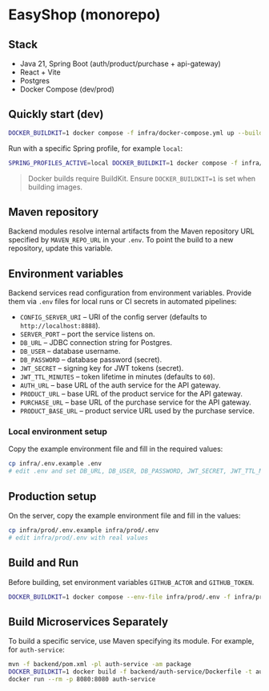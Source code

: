 # EasyShop (monorepo)

## Stack
- Java 21, Spring Boot (auth/product/purchase + api-gateway)
- React + Vite
- Postgres
- Docker Compose (dev/prod)

## Quickly start (dev)
```bash
DOCKER_BUILDKIT=1 docker compose -f infra/docker-compose.yml up --build
```

Run with a specific Spring profile, for example `local`:

```bash
SPRING_PROFILES_ACTIVE=local DOCKER_BUILDKIT=1 docker compose -f infra/docker-compose.yml up --build
```

> Docker builds require BuildKit. Ensure `DOCKER_BUILDKIT=1` is set when building images.

## Maven repository

Backend modules resolve internal artifacts from the Maven repository URL
specified by `MAVEN_REPO_URL` in your `.env`. To point the build to a new
repository, update this variable.

## Environment variables

Backend services read configuration from environment variables. Provide them via
`.env` files for local runs or CI secrets in automated pipelines:

- `CONFIG_SERVER_URI` – URI of the config server (defaults to `http://localhost:8888`).
- `SERVER_PORT` – port the service listens on.
- `DB_URL` – JDBC connection string for Postgres.
- `DB_USER` – database username.
- `DB_PASSWORD` – database password (secret).
- `JWT_SECRET` – signing key for JWT tokens (secret).
- `JWT_TTL_MINUTES` – token lifetime in minutes (defaults to `60`).
- `AUTH_URL` – base URL of the auth service for the API gateway.
- `PRODUCT_URL` – base URL of the product service for the API gateway.
- `PURCHASE_URL` – base URL of the purchase service for the API gateway.
- `PRODUCT_BASE_URL` – product service URL used by the purchase service.

### Local environment setup

Copy the example environment file and fill in the required values:

```bash
cp infra/.env.example .env
# edit .env and set DB_URL, DB_USER, DB_PASSWORD, JWT_SECRET, JWT_TTL_MINUTES, SPRING_PROFILES_ACTIVE, IMAGE_VERSION, DOCKER_REGISTRY, CONFIG_SERVER_USER, CONFIG_SERVER_PASSWORD, etc.
```

## Production setup

On the server, copy the example environment file and fill in the values:

```bash
cp infra/prod/.env.example infra/prod/.env
# edit infra/prod/.env with real values
```

## Build and Run

Before building, set environment variables `GITHUB_ACTOR` and `GITHUB_TOKEN`.

```bash
DOCKER_BUILDKIT=1 docker compose --env-file infra/prod/.env -f infra/prod/docker-compose.prod.yml build
```

## Build Microservices Separately

To build a specific service, use Maven specifying its module. For example, for `auth-service`:

```bash
mvn -f backend/pom.xml -pl auth-service -am package
DOCKER_BUILDKIT=1 docker build -f backend/auth-service/Dockerfile -t auth-service backend
docker run --rm -p 8080:8080 auth-service
```
